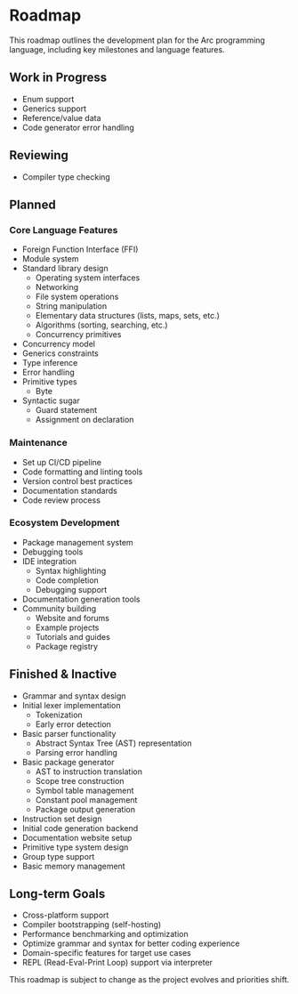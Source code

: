 # Roadmap

This roadmap outlines the development plan for the Arc programming language, including key milestones and language features.

## Work in Progress

- Enum support
- Generics support
- Reference/value data
- Code generator error handling

## Reviewing

- Compiler type checking

## Planned

### Core Language Features

- Foreign Function Interface (FFI)
- Module system
- Standard library design
  - Operating system interfaces
  - Networking
  - File system operations
  - String manipulation
  - Elementary data structures (lists, maps, sets, etc.)
  - Algorithms (sorting, searching, etc.)
  - Concurrency primitives
- Concurrency model
- Generics constraints
- Type inference
- Error handling
- Primitive types
  - Byte
- Syntactic sugar
  - Guard statement
  - Assignment on declaration

### Maintenance

- Set up CI/CD pipeline
- Code formatting and linting tools
- Version control best practices
- Documentation standards
- Code review process

### Ecosystem Development

- Package management system
- Debugging tools
- IDE integration
  - Syntax highlighting
  - Code completion
  - Debugging support
- Documentation generation tools
- Community building
  - Website and forums
  - Example projects
  - Tutorials and guides
  - Package registry

## Finished & Inactive

- Grammar and syntax design
- Initial lexer implementation
  - Tokenization
  - Early error detection
- Basic parser functionality
  - Abstract Syntax Tree (AST) representation
  - Parsing error handling
- Basic package generator
  - AST to instruction translation
  - Scope tree construction
  - Symbol table management
  - Constant pool management
  - Package output generation
- Instruction set design
- Initial code generation backend
- Documentation website setup
- Primitive type system design
- Group type support
- Basic memory management

## Long-term Goals

- Cross-platform support
- Compiler bootstrapping (self-hosting)
- Performance benchmarking and optimization
- Optimize grammar and syntax for better coding experience
- Domain-specific features for target use cases
- REPL (Read-Eval-Print Loop) support via interpreter

This roadmap is subject to change as the project evolves and priorities shift.

